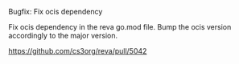 Bugfix: Fix ocis dependency

Fix ocis dependency in the reva go.mod file. Bump the ocis version accordingly to the major version.

https://github.com/cs3org/reva/pull/5042

